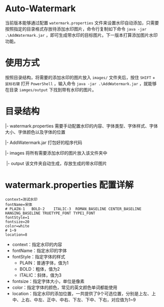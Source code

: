 # Auto-Watermark

当前版本能够通过配置 `watermark.properties` 文件来设置水印自动添加，只需要按照指定的目录格式存放待添加水印图片，命令行复制如下命令 `java -jar .\AddWatermark.jar` ，即可生成带水印的目标图片。下一版本打算添加图片水印功能。

# 使用方式

按照目录结构，将需要的添加水印的图片放入 `images/` 文件夹后，按住 `SHIFT` + `鼠标右键` 打开 `PowerShell` ，输入命令 `java -jar .\AddWatermark.jar` ，就能够在目录 `iamges/output` 下找到带有水印的图片。

# 目录结构

|- 	watermark.properties  需要手动配置水印的内容、字体类型、字体样式、字体大小、字体颜色以及字体的位置

|- 	AddWatermark.jar 打包好的程序代码

|- 	images 将所有需要添加水印的图片放入该文件夹中

​		|- 	output 该文件夹自动生成，存放生成的带水印图片

# watermark.properties 配置详解

```properties
context=测试水印
fontName=宋体
# PLAIN-1   BOLD-2    ITALIC-3  ROMAN_BASELINE CENTER_BASELINE HANGING_BASELINE TRUETYPE_FONT TYPE1_FONT
fontStyle=1
fontsize=20
color=white
# 1~9
location=8
```

- context：指定水印的内容
- fontName：指定水印的字体
- fontStyle：指定字体的样式
  - PLAIN：普通字体，值为1
  - BOLD：粗体，值为2
  - ITALIC：斜体，值为3
- fontsize：指定字体大小，单位是像素
- color：指定字体的颜色，常见的英文颜色单词都能使用
- location：指定水印的添加位置，一共提供了9个可选位置，分别是上左、上中、上右、中左、正中、中右、下左、下中、下右，对应值为1~9
